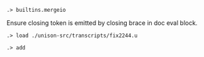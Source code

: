 ```ucm:hide
.> builtins.mergeio
```

Ensure closing token is emitted by closing brace in doc eval block.

```ucm
.> load ./unison-src/transcripts/fix2244.u
```

```ucm:hide
.> add
```
